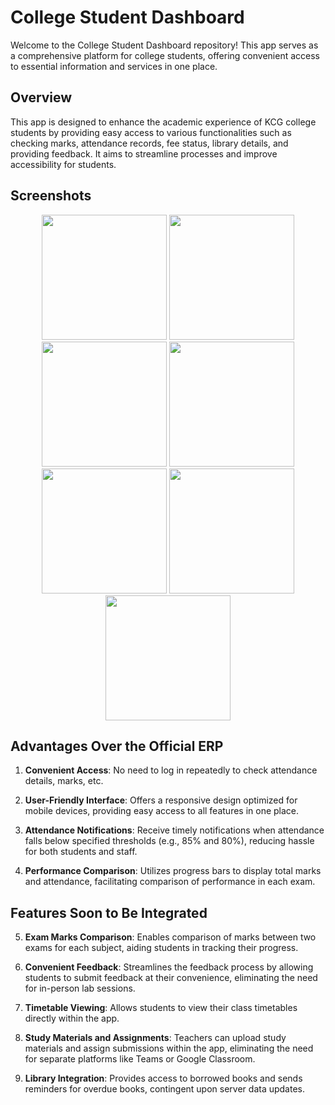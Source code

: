 # College Student Dashboard

Welcome to the  College Student Dashboard repository! This app serves as a comprehensive platform for college students, offering convenient access to essential information and services in one place.

## Overview

This app is designed to enhance the academic experience of KCG college students by providing easy access to various functionalities such as checking marks, attendance records, fee status, library details, and providing feedback. It aims to streamline processes and improve accessibility for students.

## Screenshots

<div align="center">
  <img src="https://github.com/Iyaad-luqman/kcg_app/assets/86549899/ad121230-3e30-478e-8a19-7b58966bc33e" width="200" />
  <img src="https://github.com/Iyaad-luqman/kcg_app/assets/86549899/be28f675-53ac-4404-aae3-60eb93cb82e9" width="200" />
</div>

<div align="center">
  <img src="https://github.com/Iyaad-luqman/kcg_app/assets/86549899/d299ffd1-dcbd-4505-802f-c577f817bff8" width="200" />
  <img src="https://github.com/Iyaad-luqman/kcg_app/assets/86549899/3f04a0fa-5c5c-4069-ab7c-e1a825d82e66" width="200" />
</div>

<div align="center">
  <img src="https://github.com/Iyaad-luqman/kcg_app/assets/86549899/e4542631-c3bb-45a9-af09-437faa219eac" width="200" />
  <img src="https://github.com/Iyaad-luqman/kcg_app/assets/86549899/e313a9b2-2003-4f4f-a593-b96a25804856" width="200" />
</div>

<div align="center">
  <img src="https://github.com/Iyaad-luqman/kcg_app/assets/86549899/b6ed66e7-92c3-432a-b0c5-a381e54864fc" width="200" />
</div>


## Advantages Over the Official ERP

1. **Convenient Access**: No need to log in repeatedly to check attendance details, marks, etc.

2. **User-Friendly Interface**: Offers a responsive design optimized for mobile devices, providing easy access to all features in one place.

3. **Attendance Notifications**: Receive timely notifications when attendance falls below specified thresholds (e.g., 85% and 80%), reducing hassle for both students and staff.

4. **Performance Comparison**: Utilizes progress bars to display total marks and attendance, facilitating comparison of performance in each exam.

## Features Soon to Be Integrated

5. **Exam Marks Comparison**: Enables comparison of marks between two exams for each subject, aiding students in tracking their progress.

6. **Convenient Feedback**: Streamlines the feedback process by allowing students to submit feedback at their convenience, eliminating the need for in-person lab sessions.

7. **Timetable Viewing**: Allows students to view their class timetables directly within the app.

8. **Study Materials and Assignments**: Teachers can upload study materials and assign submissions within the app, eliminating the need for separate platforms like Teams or Google Classroom.

9. **Library Integration**: Provides access to borrowed books and sends reminders for overdue books, contingent upon server data updates.

